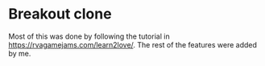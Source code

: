 # Breakout clone

Most of this was done by following the tutorial in https://rvagamejams.com/learn2love/. The rest of the features were added by me.
